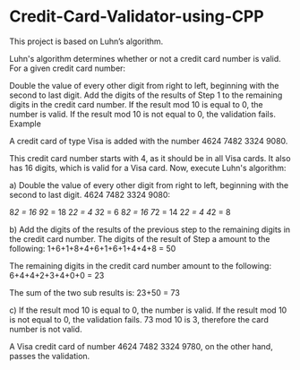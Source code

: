 # Credit-Card-Validator-using-CPP

This project is based on  Luhn’s algorithm.


Luhn's algorithm determines whether or not a credit card number is valid. For a given credit card number:

Double the value of every other digit from right to left, beginning with the second to last digit.
Add the digits of the results of Step 1 to the remaining digits in the credit card number.
If the result mod 10 is equal to 0, the number is valid. If the result mod 10 is not equal to 0, the validation fails.
Example

A credit card of type Visa is added with the number 4624 7482 3324 9080.

This credit card number starts with 4, as it should be in all Visa cards. It also has 16 digits, which is valid for a Visa card. Now, execute Luhn's algorithm:

a) Double the value of every other digit from right to left, beginning with the second to last digit.
4624 7482 3324 9080:

8*2 = 16
9*2 = 18
2*2 = 4
3*2 = 6
8*2 = 16
7*2 = 14
2*2 = 4
4*2 = 8

b) Add the digits of the results of the previous step to the remaining digits in the credit card number.
The digits of the result of Step a amount to the following:
1+6+1+8+4+6+1+6+1+4+4+8 = 50

The remaining digits in the credit card number amount to the following:
6+4+4+2+3+4+0+0 = 23

The sum of the two sub results is:
23+50 = 73

c) If the result mod 10 is equal to 0, the number is valid. If the result mod 10 is not equal to 0, the validation fails.
73 mod 10 is 3, therefore the card number is not valid.

A Visa credit card of number 4624 7482 3324 9780, on the other hand, passes the validation.
